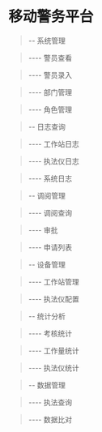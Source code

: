 ﻿# 移动警务平台
> -- 系统管理

> ---- 警员查看

> ---- 警员录入

> ---- 部门管理

> ---- 角色管理

> -- 日志查询

> ---- 工作站日志

> ---- 执法仪日志

> ---- 系统日志

> -- 调阅管理

> ---- 调阅查询

> ---- 审批

> ---- 申请列表

> -- 设备管理

> ---- 工作站管理

> ---- 执法仪配置

> -- 统计分析

> ---- 考核统计

> ---- 工作量统计

> ---- 执法仪统计

> -- 数据管理

> ---- 执法查询

> ---- 数据比对